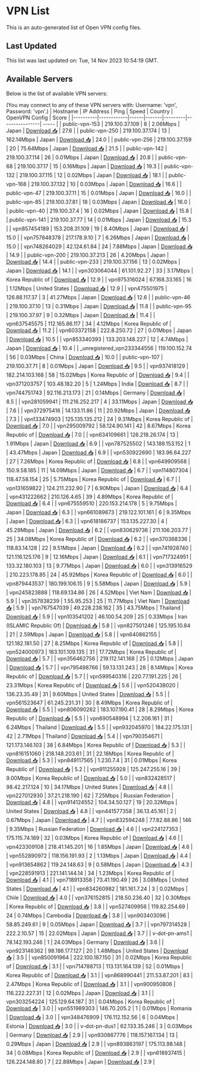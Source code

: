 # VPN List

This is an auto-generated list of Open VPN config files.

## Last Updated

This list was last updated on: Tue, 14 Nov 2023 10:54:19 GMT.

## Available Servers

Below is the list of available VPN servers:

(You may connect to any of these VPN servers with: Username: 'vpn', Password: 'vpn'.)
| Hostname | IP Address | Ping | Speed | Country | OpenVPN Config | Score |
|----------|------------|------|-------|---------|----------------| ----- |
| public-vpn-153 | 219.100.37.109 | 8 | 2.06Mbps | Japan | [Download 📥](./configs/server_0_JP.ovpn) | 27.6 |
| public-vpn-250 | 219.100.37.174 | 13 | 162.14Mbps | Japan | [Download 📥](./configs/server_1_JP.ovpn) | 24.0 |
| public-vpn-256 | 219.100.37.159 | 20 | 75.64Mbps | Japan | [Download 📥](./configs/server_2_JP.ovpn) | 21.5 |
| public-vpn-142 | 219.100.37.114 | 26 | 0.01Mbps | Japan | [Download 📥](./configs/server_3_JP.ovpn) | 20.8 |
| public-vpn-68 | 219.100.37.17 | 15 | 0.16Mbps | Japan | [Download 📥](./configs/server_4_JP.ovpn) | 19.3 |
| public-vpn-132 | 219.100.37.115 | 12 | 0.02Mbps | Japan | [Download 📥](./configs/server_5_JP.ovpn) | 18.1 |
| public-vpn-168 | 219.100.37.132 | 10 | 0.03Mbps | Japan | [Download 📥](./configs/server_6_JP.ovpn) | 16.6 |
| public-vpn-47 | 219.100.37.11 | 15 | 0.01Mbps | Japan | [Download 📥](./configs/server_7_JP.ovpn) | 16.0 |
| public-vpn-85 | 219.100.37.81 | 18 | 0.03Mbps | Japan | [Download 📥](./configs/server_8_JP.ovpn) | 16.0 |
| public-vpn-40 | 219.100.37.4 | 16 | 0.02Mbps | Japan | [Download 📥](./configs/server_9_JP.ovpn) | 15.8 |
| public-vpn-141 | 219.100.37.77 | 14 | 0.01Mbps | Japan | [Download 📥](./configs/server_10_JP.ovpn) | 15.3 |
| vpn857454189 | 153.208.31.109 | 19 | 8.40Mbps | Japan | [Download 📥](./configs/server_11_JP.ovpn) | 15.0 |
| vpn757848378 | 217.178.9.10 | 7 | 6.26Mbps | Japan | [Download 📥](./configs/server_12_JP.ovpn) | 15.0 |
| vpn748264029 | 42.124.61.84 | 24 | 7.88Mbps | Japan | [Download 📥](./configs/server_13_JP.ovpn) | 14.9 |
| public-vpn-200 | 219.100.37.213 | 26 | 4.20Mbps | Japan | [Download 📥](./configs/server_14_JP.ovpn) | 14.4 |
| public-vpn-233 | 219.100.37.156 | 13 | 0.02Mbps | Japan | [Download 📥](./configs/server_15_JP.ovpn) | 14.1 |
| vpn303064044 | 61.101.92.27 | 33 | 3.17Mbps | Korea Republic of | [Download 📥](./configs/server_16_KR.ovpn) | 12.9 |
| vpn975316024 | 67.168.33.165 | 16 | 1.12Mbps | United States | [Download 📥](./configs/server_17_US.ovpn) | 12.9 |
| vpn475501975 | 126.88.117.37 | 3 | 41.27Mbps | Japan | [Download 📥](./configs/server_18_JP.ovpn) | 12.6 |
| public-vpn-46 | 219.100.37.10 | 13 | 0.31Mbps | Japan | [Download 📥](./configs/server_19_JP.ovpn) | 11.8 |
| public-vpn-95 | 219.100.37.97 | 9 | 0.32Mbps | Japan | [Download 📥](./configs/server_20_JP.ovpn) | 11.4 |
| vpn637545575 | 112.165.86.117 | 34 | 4.12Mbps | Korea Republic of | [Download 📥](./configs/server_21_KR.ovpn) | 11.2 |
| vpn603372158 | 222.8.250.72 | 27 | 0.01Mbps | Japan | [Download 📥](./configs/server_22_JP.ovpn) | 10.5 |
| vpn853340393 | 133.203.148.227 | 12 | 4.74Mbps | Japan | [Download 📥](./configs/server_23_JP.ovpn) | 10.4 |
| _unregistered_vpn233344556 | 119.100.152.74 | 56 | 0.03Mbps | China | [Download 📥](./configs/server_24_CN.ovpn) | 10.0 |
| public-vpn-107 | 219.100.37.71 | 8 | 0.01Mbps | Japan | [Download 📥](./configs/server_25_JP.ovpn) | 9.5 |
| vpn937418129 | 182.214.103.168 | 58 | 15.02Mbps | Korea Republic of | [Download 📥](./configs/server_26_KR.ovpn) | 9.4 |
| vpn371203757 | 103.48.182.20 | 5 | 1.24Mbps | India | [Download 📥](./configs/server_27_IN.ovpn) | 8.7 |
| vpn744751743 | 92.116.213.173 | 21 | 0.14Mbps | Germany | [Download 📥](./configs/server_28_DE.ovpn) | 8.5 |
| vpn281059941 | 111.216.252.217 | 4 | 33.11Mbps | Japan | [Download 📥](./configs/server_29_JP.ovpn) | 7.6 |
| vpn372975416 | 14.133.11.86 | 11 | 20.92Mbps | Japan | [Download 📥](./configs/server_30_JP.ovpn) | 7.3 |
| vpn133474903 | 125.135.135.212 | 24 | 9.31Mbps | Korea Republic of | [Download 📥](./configs/server_31_KR.ovpn) | 7.0 |
| vpn295009792 | 58.124.90.141 | 42 | 8.67Mbps | Korea Republic of | [Download 📥](./configs/server_32_KR.ovpn) | 7.0 |
| vpn634109661 | 126.218.26.174 | 13 | 1.91Mbps | Japan | [Download 📥](./configs/server_33_JP.ovpn) | 6.9 |
| vpn787525502 | 143.189.153.152 | 1 | 43.47Mbps | Japan | [Download 📥](./configs/server_34_JP.ovpn) | 6.9 |
| vpn530922690 | 183.96.64.227 | 27 | 7.26Mbps | Korea Republic of | [Download 📥](./configs/server_35_KR.ovpn) | 6.8 |
| vpn649909568 | 150.9.58.185 | 11 | 14.09Mbps | Japan | [Download 📥](./configs/server_36_JP.ovpn) | 6.7 |
| vpn114807304 | 118.47.58.154 | 25 | 5.75Mbps | Korea Republic of | [Download 📥](./configs/server_37_KR.ovpn) | 6.7 |
| vpn131659822 | 124.211.232.90 | 7 | 6.90Mbps | Japan | [Download 📥](./configs/server_38_JP.ovpn) | 6.4 |
| vpn431222662 | 210.126.4.65 | 39 | 4.89Mbps | Korea Republic of | [Download 📥](./configs/server_39_KR.ovpn) | 6.4 |
| vpn675559510 | 220.153.214.178 | 5 | 9.75Mbps | Japan | [Download 📥](./configs/server_40_JP.ovpn) | 6.3 |
| vpn661089673 | 219.122.101.161 | 6 | 9.35Mbps | Japan | [Download 📥](./configs/server_41_JP.ovpn) | 6.3 |
| vpn618186737 | 153.135.227.30 | 4 | 45.29Mbps | Japan | [Download 📥](./configs/server_42_JP.ovpn) | 6.2 |
| vpn830629736 | 211.106.203.77 | 25 | 34.08Mbps | Korea Republic of | [Download 📥](./configs/server_43_KR.ovpn) | 6.2 |
| vpn370368336 | 118.83.14.128 | 22 | 9.51Mbps | Japan | [Download 📥](./configs/server_44_JP.ovpn) | 6.2 |
| vpn741928740 | 121.116.125.176 | 9 | 12.16Mbps | Japan | [Download 📥](./configs/server_45_JP.ovpn) | 6.1 |
| vpn717324951 | 133.32.180.103 | 13 | 9.77Mbps | Japan | [Download 📥](./configs/server_46_JP.ovpn) | 6.0 |
| vpn313916529 | 210.223.178.85 | 24 | 45.92Mbps | Korea Republic of | [Download 📥](./configs/server_47_KR.ovpn) | 6.0 |
| vpn879443537 | 180.199.106.15 | 9 | 5.58Mbps | Japan | [Download 📥](./configs/server_48_JP.ovpn) | 5.9 |
| vpn245823888 | 118.69.134.86 | 26 | 4.52Mbps | Viet Nam | [Download 📥](./configs/server_49_VN.ovpn) | 5.9 |
| vpn357838239 | 1.55.95.253 | 25 | 11.77Mbps | Viet Nam | [Download 📥](./configs/server_50_VN.ovpn) | 5.9 |
| vpn767547039 | 49.228.238.162 | 35 | 43.75Mbps | Thailand | [Download 📥](./configs/server_51_TH.ovpn) | 5.9 |
| vpn103541202 | 46.100.54.209 | 25 | 0.33Mbps | Iran (ISLAMIC Republic Of) | [Download 📥](./configs/server_52_IR.ovpn) | 5.8 |
| vpn827501246 | 125.195.10.84 | 21 | 2.59Mbps | Japan | [Download 📥](./configs/server_53_JP.ovpn) | 5.8 |
| vpn640862155 | 121.182.181.50 | 27 | 8.25Mbps | Korea Republic of | [Download 📥](./configs/server_54_KR.ovpn) | 5.8 |
| vpn524000973 | 183.101.109.135 | 31 | 17.72Mbps | Korea Republic of | [Download 📥](./configs/server_55_KR.ovpn) | 5.7 |
| vpn356462756 | 219.112.141.168 | 25 | 0.12Mbps | Japan | [Download 📥](./configs/server_56_JP.ovpn) | 5.7 |
| vpn795498766 | 59.13.131.243 | 28 | 8.14Mbps | Korea Republic of | [Download 📥](./configs/server_57_KR.ovpn) | 5.7 |
| vpn599540316 | 220.77.191.225 | 26 | 23.31Mbps | Korea Republic of | [Download 📥](./configs/server_58_KR.ovpn) | 5.6 |
| vpn520438020 | 136.23.35.49 | 31 | 9.60Mbps | United States | [Download 📥](./configs/server_59_US.ovpn) | 5.5 |
| vpn561523647 | 61.245.231.31 | 30 | 8.49Mbps | Korea Republic of | [Download 📥](./configs/server_60_KR.ovpn) | 5.5 |
| vpn806090262 | 183.107.190.41 | 28 | 8.29Mbps | Korea Republic of | [Download 📥](./configs/server_61_KR.ovpn) | 5.5 |
| vpn690548994 | 1.2.206.161 | 31 | 6.24Mbps | Thailand | [Download 📥](./configs/server_62_TH.ovpn) | 5.5 |
| vpn932045970 | 184.22.175.131 | 42 | 2.71Mbps | Thailand | [Download 📥](./configs/server_63_TH.ovpn) | 5.4 |
| vpn790354671 | 121.173.146.103 | 38 | 6.84Mbps | Korea Republic of | [Download 📥](./configs/server_64_KR.ovpn) | 5.3 |
| vpn816151060 | 218.148.203.61 | 31 | 22.18Mbps | Korea Republic of | [Download 📥](./configs/server_65_KR.ovpn) | 5.3 |
| vpn849117565 | 1.230.7.4 | 31 | 0.01Mbps | Korea Republic of | [Download 📥](./configs/server_66_KR.ovpn) | 5.2 |
| vpn911255928 | 125.247.255.16 | 39 | 9.00Mbps | Korea Republic of | [Download 📥](./configs/server_67_KR.ovpn) | 5.0 |
| vpn832428517 | 98.42.217.124 | 10 | 34.17Mbps | United States | [Download 📥](./configs/server_68_US.ovpn) | 4.8 |
| vpn227012930 | 37.21.218.190 | 62 | 7.25Mbps | Russian Federation | [Download 📥](./configs/server_69_RU.ovpn) | 4.8 |
| vpn914124552 | 104.34.50.127 | 19 | 20.32Mbps | United States | [Download 📥](./configs/server_70_US.ovpn) | 4.8 |
| vpn441577358 | 36.13.45.161 | 2 | 0.67Mbps | Japan | [Download 📥](./configs/server_71_JP.ovpn) | 4.7 |
| vpn832594248 | 77.82.88.86 | 146 | 9.35Mbps | Russian Federation | [Download 📥](./configs/server_72_RU.ovpn) | 4.6 |
| vpn224127353 | 175.115.74.189 | 32 | 0.03Mbps | Korea Republic of | [Download 📥](./configs/server_73_KR.ovpn) | 4.6 |
| vpn423309108 | 218.41.145.201 | 16 | 1.85Mbps | Japan | [Download 📥](./configs/server_74_JP.ovpn) | 4.6 |
| vpn552890972 | 118.156.191.93 | 2 | 1.13Mbps | Japan | [Download 📥](./configs/server_75_JP.ovpn) | 4.4 |
| vpn913654862 | 119.24.148.63 | 9 | 0.58Mbps | Japan | [Download 📥](./configs/server_76_JP.ovpn) | 4.3 |
| vpn228591913 | 221.141.144.14 | 34 | 1.23Mbps | Korea Republic of | [Download 📥](./configs/server_77_KR.ovpn) | 4.1 |
| vpn718913358 | 73.41.190.49 | 26 | 3.08Mbps | United States | [Download 📥](./configs/server_78_US.ovpn) | 4.1 |
| vpn834260982 | 181.161.7.24 | 3 | 0.02Mbps | Chile | [Download 📥](./configs/server_79_CL.ovpn) | 4.0 |
| vpn376152815 | 218.50.236.40 | 32 | 0.30Mbps | Korea Republic of | [Download 📥](./configs/server_80_KR.ovpn) | 3.8 |
| vpn527409956 | 119.82.254.69 | 24 | 0.74Mbps | Cambodia | [Download 📥](./configs/server_81_KH.ovpn) | 3.8 |
| vpn903403096 | 58.85.249.61 | 9 | 0.05Mbps | Japan | [Download 📥](./configs/server_82_JP.ovpn) | 3.7 |
| vpn797314528 | 222.2.10.57 | 15 | 22.02Mbps | Japan | [Download 📥](./configs/server_83_JP.ovpn) | 3.7 |
| v-dot-pn-ams1 | 78.142.193.246 | 1 | 24.03Mbps | Germany | [Download 📥](./configs/server_84_DE.ovpn) | 3.6 |
| vpn923146362 | 98.186.177.127 | 20 | 1.48Mbps | United States | [Download 📥](./configs/server_85_US.ovpn) | 3.5 |
| vpn850091964 | 222.100.187.150 | 31 | 0.02Mbps | Korea Republic of | [Download 📥](./configs/server_86_KR.ovpn) | 3.1 |
| vpn714788713 | 113.131.164.139 | 52 | 0.01Mbps | Korea Republic of | [Download 📥](./configs/server_87_KR.ovpn) | 3.1 |
| vpn868990441 | 211.53.87.201 | 83 | 2.47Mbps | Korea Republic of | [Download 📥](./configs/server_88_KR.ovpn) | 3.1 |
| vpn900950806 | 116.222.227.31 | 12 | 0.02Mbps | Japan | [Download 📥](./configs/server_89_JP.ovpn) | 3.1 |
| vpn303254224 | 125.129.64.187 | 31 | 0.04Mbps | Korea Republic of | [Download 📥](./configs/server_90_KR.ovpn) | 3.0 |
| vpn551989303 | 146.70.205.2 | 1 | 0.01Mbps | Romania | [Download 📥](./configs/server_91_RO.ovpn) | 3.0 |
| vpn348476909 | 176.112.152.56 | 6 | 0.04Mbps | Estonia | [Download 📥](./configs/server_92_EE.ovpn) | 3.0 |
| v-dot-pn-dus1 | 62.133.35.246 | 3 | 0.03Mbps | Germany | [Download 📥](./configs/server_93_DE.ovpn) | 2.9 |
| vpn930867776 | 118.157.167.134 | 13 | 0.29Mbps | Japan | [Download 📥](./configs/server_94_JP.ovpn) | 2.9 |
| vpn893863197 | 175.113.98.148 | 34 | 0.08Mbps | Korea Republic of | [Download 📥](./configs/server_95_KR.ovpn) | 2.9 |
| vpn618937415 | 126.224.148.80 | 7 | 22.88Mbps | Japan | [Download 📥](./configs/server_96_JP.ovpn) | 2.9 |
